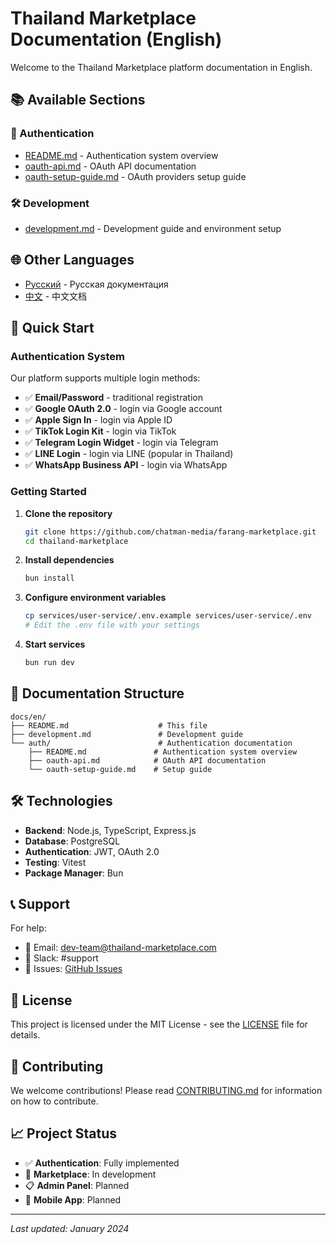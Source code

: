 # Thailand Marketplace Documentation (English)

Welcome to the Thailand Marketplace platform documentation in English.

## 📚 Available Sections

### 🔐 Authentication

- [README.md](auth/README.md) - Authentication system overview
- [oauth-api.md](auth/oauth-api.md) - OAuth API documentation
- [oauth-setup-guide.md](auth/oauth-setup-guide.md) - OAuth providers setup
  guide

### 🛠️ Development

- [development.md](development.md) - Development guide and environment setup

## 🌐 Other Languages

- [Русский](../ru/README.md) - Русская документация
- [中文](../cn/README.md) - 中文文档

## 🚀 Quick Start

### Authentication System

Our platform supports multiple login methods:

- ✅ **Email/Password** - traditional registration
- ✅ **Google OAuth 2.0** - login via Google account
- ✅ **Apple Sign In** - login via Apple ID
- ✅ **TikTok Login Kit** - login via TikTok
- ✅ **Telegram Login Widget** - login via Telegram
- ✅ **LINE Login** - login via LINE (popular in Thailand)
- ✅ **WhatsApp Business API** - login via WhatsApp

### Getting Started

1. **Clone the repository**

   ```bash
   git clone https://github.com/chatman-media/farang-marketplace.git
   cd thailand-marketplace
   ```

2. **Install dependencies**

   ```bash
   bun install
   ```

3. **Configure environment variables**

   ```bash
   cp services/user-service/.env.example services/user-service/.env
   # Edit the .env file with your settings
   ```

4. **Start services**
   ```bash
   bun run dev
   ```

## 📖 Documentation Structure

```
docs/en/
├── README.md                    # This file
├── development.md               # Development guide
└── auth/                        # Authentication documentation
    ├── README.md               # Authentication system overview
    ├── oauth-api.md            # OAuth API documentation
    └── oauth-setup-guide.md    # Setup guide
```

## 🛠️ Technologies

- **Backend**: Node.js, TypeScript, Express.js
- **Database**: PostgreSQL
- **Authentication**: JWT, OAuth 2.0
- **Testing**: Vitest
- **Package Manager**: Bun

## 📞 Support

For help:

- 📧 Email: dev-team@thailand-marketplace.com
- 💬 Slack: #support
- 🐛 Issues:
  [GitHub Issues](https://github.com/chatman-media/farang-marketplace/issues)

## 📄 License

This project is licensed under the MIT License - see the
[LICENSE](../../LICENSE) file for details.

## 🤝 Contributing

We welcome contributions! Please read [CONTRIBUTING.md](../../CONTRIBUTING.md)
for information on how to contribute.

## 📈 Project Status

- ✅ **Authentication**: Fully implemented
- 🔄 **Marketplace**: In development
- 📋 **Admin Panel**: Planned
- 📱 **Mobile App**: Planned

---

_Last updated: January 2024_
